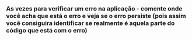 ### As vezes para verificar um erro na aplicação - comente onde você acha que está o erro e veja se o erro persiste (pois assim você consiguira identificar se realmente é aquela parte do código que está com o erro)
